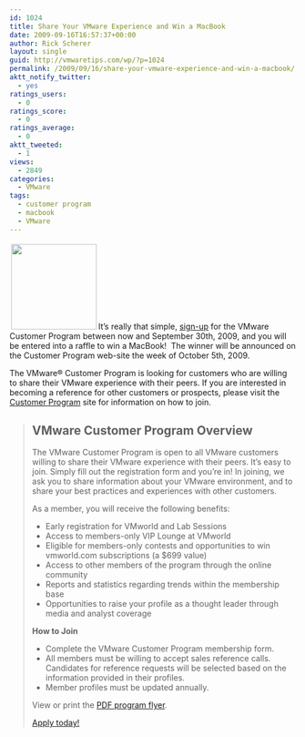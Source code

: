```yaml
---
id: 1024
title: Share Your VMware Experience and Win a MacBook
date: 2009-09-16T16:57:37+00:00
author: Rick Scherer
layout: single
guid: http://vmwaretips.com/wp/?p=1024
permalink: /2009/09/16/share-your-vmware-experience-and-win-a-macbook/
aktt_notify_twitter:
  - yes
ratings_users:
  - 0
ratings_score:
  - 0
ratings_average:
  - 0
aktt_tweeted:
  - 1
views:
  - 2849
categories:
  - VMware
tags:
  - customer program
  - macbook
  - VMware
---
```

<img class="alignright size-full wp-image-1025" style="border: 0pt none; margin: 3px;" title="apple-macbook-pro" src="http://vmwaretips.com/wp/wp-content/uploads/2009/09/apple-macbook-pro.jpg" alt="" width="150" srcset="http://www.vmwaretips.com/wp/wp-content/uploads/2009/09/apple-macbook-pro.jpg 378w, http://www.vmwaretips.com/wp/wp-content/uploads/2009/09/apple-macbook-pro-300x281.jpg 300w" sizes="(max-width: 378px) 100vw, 378px" />It&#8217;s really that simple, <a href="http://app.connect.vmware.com/e/er.aspx?s=524&lid=7334&elq=384e56482cc74d1eb852b2830f67df9b" target="_blank">sign-up</a> for the VMware Customer Program between now and September 30th, 2009, and you will be entered into a raffle to win a MacBook!  The winner will be announced on the Customer Program web-site the week of October 5th, 2009.

The VMware® Customer Program is looking for customers who are willing to share their VMware experience with their peers. If you are interested in becoming a reference for other customers or prospects, please visit the <a href="http://app.connect.vmware.com/e/er.aspx?s=524&lid=7334&elq=384e56482cc74d1eb852b2830f67df9b" target="_blank">Customer Program</a> site for information on how to join.

> ## **VMware Customer Program Overview**
> 
> 
> 
> The VMware Customer Program is open to all VMware customers willing to share their VMware experience with their peers. It’s easy to join. Simply fill out the registration form and you’re in! In joining, we ask you to share information about your VMware environment, and to share your best practices and experiences with other customers.
> 
> As a member, you will receive the following benefits:
> 
>   * Early registration for VMworld and Lab Sessions
>   * Access to members-only VIP Lounge at VMworld
>   * Eligible for members-only contests and opportunities to win vmworld.com subscriptions (a $699 value)
>   * Access to other members of the program through the online community
>   * Reports and statistics regarding trends within the membership base
>   * Opportunities to raise your profile as a thought leader through media and analyst coverage
> 
> **How to Join**
> 
>   * Complete the VMware Customer Program membership form.
>   * All members must be willing to accept sales reference calls. Candidates for reference requests will be selected based on the information provided in their profiles.
>   * Member profiles must be updated annually.
> 
> View or print the <a href="http://www.vmware.com/files/pdf/customers/vmware_customer_program_guide.pdf" target="_blank">PDF program flyer</a>.
> 
>  <a href="http://www.vmware.com/customers/request_form.html" target="_blank">Apply today!</a>